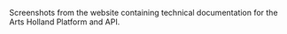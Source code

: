 Screenshots from the website containing technical documentation for the Arts Holland Platform and API.
